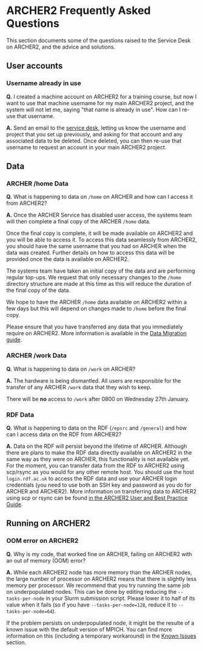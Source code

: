 # ARCHER2 Frequently Asked Questions

This section documents some of the questions raised to the Service Desk on ARCHER2, and the advice and solutions.

## User accounts

### Username already in use
**Q.** I created a machine account on ARCHER2 for a training course, but now I want to use that machine username for my main ARCHER2 project, and the system will not let me, saying "that name is already in use".  How can I re-use that username.

**A.**  Send an email to the [service desk](mailto:support@archer2.ac.uk), letting us know the username and project that you set up previously, and asking for that account and any associated data to be deleted.  Once deleted, you can then re-use that username to request an account in your main ARCHER2 project.

## Data

### ARCHER /home Data

**Q.** What is happening to data on `/home` on ARCHER and how can I access it from ARCHER2?

**A.** Once the ARCHER Service has disabled user access, the systems team will then complete a final copy of the ARCHER `/home` data.

Once the final copy is complete, it will be made available on ARCHER2 and you will be able to access it. To access this data seamlessly from ARCHER2, you should have the same username that you had on ARCHER when the data was created. Further details on how to access this data will be provided once the data is available on ARCHER2.

The systems team have taken an initial copy of the data and are performing regular top-ups. We request that only necessary changes to the `/home` directory structure are made at this time as this will reduce the duration of the final copy of the data.

We hope to have the ARCHER `/home` data available on ARCHER2 within a few days but this will depend on changes made to `/home` before the final copy.

Please ensure that you have transferred any data that you immediately require on ARCHER2. More information is available in the [Data Migration guide](https://docs.archer2.ac.uk/archer-migration/data-migration/).

### ARCHER /work Data

**Q.** What is happening to data on `/work` on ARCHER?

**A.** The hardware is being dismantled. All users are responsible for the transfer of any ARCHER `/work` data that they wish to keep.

There will be **no** access to `/work` after 0800 on Wednesday 27th January.


### RDF Data
**Q.** What is happening to data on the RDF (`/epsrc` and `/general`) and how can I access data on the RDF from ARCHER2?

**A.** Data on the RDF will persist beyond the lifetime of ARCHER. Although there are plans to make the RDF data directly available on ARCHER2 in the same way as they were on ARCHER, this functionality is not available yet. For the moment, you can transfer data from the RDF to ARCHER2 using scp/rsync as you would for any other remote host. You should use the host `login.rdf.ac.uk` to access the RDF data and use your ARCHER login credentials (you need to use both an SSH key and password as you do for ARCHER and ARCHER2). More information on transferring data to ARCHER2 using scp or rsync can be found [in the ARCHER2 User and Best Practice Guide](https://docs.archer2.ac.uk/user-guide/data/).

## Running on ARCHER2

### OOM error on ARCHER2

**Q.** Why is my code, that worked fine on ARCHER, failing on ARCHER2 with an 
out of memory (OOM) error?

**A.** While each ARCHER2 node has more memory than the ARCHER nodes, the 
large number of processor on ARCHER2 means that there is slightly less memory 
per processor. We recommend that you try running the same job on 
underpopulated nodes. This can be done by editing reducing the 
``--tasks-per-node`` in your Slurm submission script. Please lower it to half 
of its value when it fails (so if you have ``--tasks-per-node=128``, reduce it 
to ``--tasks-per-node=64``).

If the problem persists on underpopulated node, it might be the resulte of a 
known issue with the default version of MPICH. You can find more information 
on this (including a temporary workaround) in the [Known Issues](https://docs.archer2.ac.uk/known-issues/) section. 
